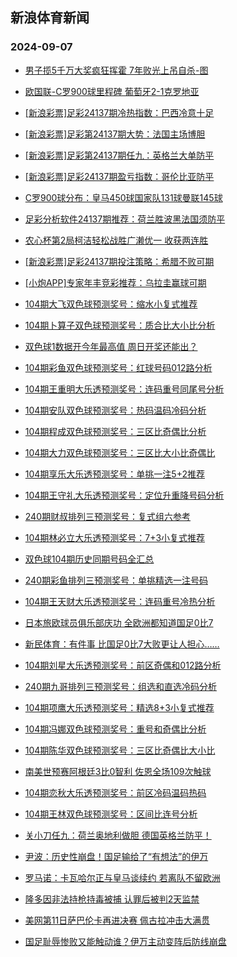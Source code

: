 ## 新浪体育新闻 
### 2024-09-07

+ [男子揽5千万大奖疯狂挥霍 7年败光上吊自杀-图](https://sports.sina.com.cn/l/2024-09-06/doc-incnemyu5074428.shtml)

+ [欧国联-C罗900球里程碑 葡萄牙2-1克罗地亚](https://sports.sina.com.cn/g/pl/2024-09-06/doc-incnemyu5078508.shtml)

+ [[新浪彩票]足彩24137期冷热指数：巴西冷意十足](https://sports.sina.com.cn/l/2024-09-06/doc-incnemyy1719617.shtml)

+ [[新浪彩票]足彩第24137期大势：法国主场博胆](https://sports.sina.com.cn/l/2024-09-06/doc-incnemyw4939249.shtml)

+ [[新浪彩票]足彩第24137期任九：英格兰大单防平](https://sports.sina.com.cn/l/2024-09-06/doc-incnemys8326408.shtml)

+ [[新浪彩票]足彩24137期盈亏指数：哥伦比亚防平](https://sports.sina.com.cn/l/2024-09-06/doc-incnemyy1718941.shtml)

+ [C罗900球分布：皇马450球国家队131球曼联145球](https://sports.sina.com.cn/g/pl/2024-09-06/doc-incnemyu5079449.shtml)

+ [足彩分析软件24137期推荐：荷兰胜波黑法国须防平](https://sports.sina.com.cn/l/2024-09-06/doc-incnemys8328214.shtml)

+ [农心杯第2局柯洁轻松战胜广濑优一 收获两连胜](https://sports.sina.com.cn/go/2024-09-06/doc-incnfawk8104679.shtml)

+ [[新浪彩票]足彩24137期投注策略：希腊不败可期](https://sports.sina.com.cn/l/2024-09-06/doc-incnemys8326680.shtml)

+ [[小炮APP]专家年丰竞彩推荐：乌拉圭赢球可期](https://sports.sina.com.cn/l/2024-09-06/doc-incnfieq1437670.shtml)

+ [104期大飞双色球预测奖号：缩水小复式推荐](https://sports.sina.com.cn/l/2024-09-06/doc-incnfaws1490629.shtml)

+ [104期卜算子双色球预测奖号：质合比大小比分析](https://sports.sina.com.cn/l/2024-09-06/doc-incnfaws1489357.shtml)

+ [双色球1数据开今年最高值 周日开奖还能出？](https://sports.sina.com.cn/l/2024-09-06/doc-incneshs5033130.shtml)

+ [104期彩鱼双色球预测奖号：红球号码012路分析](https://sports.sina.com.cn/l/2024-09-06/doc-incnfawq4712461.shtml)

+ [104期王重明大乐透预测奖号：连码重号同尾号分析](https://sports.sina.com.cn/l/2024-09-06/doc-incnewqs4835253.shtml)

+ [104期安队双色球预测奖号：热码温码冷码分析](https://sports.sina.com.cn/l/2024-09-06/doc-incnewqs4842760.shtml)

+ [104期程成双色球预测奖号：三区比奇偶比分析](https://sports.sina.com.cn/l/2024-09-06/doc-incnfawk8058904.shtml)

+ [104期大力双色球预测奖号：三区比大小比奇偶比](https://sports.sina.com.cn/l/2024-09-06/doc-incnfawk8059431.shtml)

+ [104期享乐大乐透预测奖号：单挑一注5+2推荐](https://sports.sina.com.cn/l/2024-09-06/doc-incnewqn8182891.shtml)

+ [104期王守礼大乐透预测奖号：定位升重降号码分析](https://sports.sina.com.cn/l/2024-09-06/doc-incnewqn8181682.shtml)

+ [240期财叔排列三预测奖号：复式组六参考](https://sports.sina.com.cn/l/2024-09-06/doc-incnfawk8103416.shtml)

+ [104期林必立大乐透预测奖号：7+3小复式推荐](https://sports.sina.com.cn/l/2024-09-06/doc-incneshs5032865.shtml)

+ [双色球104期历史同期号码全汇总](https://sports.sina.com.cn/l/2024-09-06/doc-incnfaws1491580.shtml)

+ [240期彩鱼排列三预测奖号：单挑精选一注号码](https://sports.sina.com.cn/l/2024-09-06/doc-incnfawn4860983.shtml)

+ [104期王天财大乐透预测奖号：连码重号冷热分析](https://sports.sina.com.cn/l/2024-09-06/doc-incnewqn8181938.shtml)

+ [日本旅欧球员俱乐部庆功 全欧洲都知道国足0比7](https://sports.sina.com.cn/global/others/2024-09-06/doc-incnfawq4751115.shtml)

+ [新民体育：有件事 比国足0比7大败更让人担心……](https://sports.sina.com.cn/china/2024-09-06/doc-incnfawn4855181.shtml)

+ [104期刘星大乐透预测奖号：前区奇偶和012路分析](https://sports.sina.com.cn/l/2024-09-06/doc-incneshw1700661.shtml)

+ [240期九哥排列三预测奖号：组选和直选冷码分析](https://sports.sina.com.cn/l/2024-09-06/doc-incnfawn4863348.shtml)

+ [104期项鹰大乐透预测奖号：精选8+3小复式推荐](https://sports.sina.com.cn/l/2024-09-06/doc-incnewqu1613658.shtml)

+ [104期冯娜双色球预测奖号：重号和奇偶比分析](https://sports.sina.com.cn/l/2024-09-06/doc-incnewqq4943135.shtml)

+ [104期陈华双色球预测奖号：三区比奇偶比大小比](https://sports.sina.com.cn/l/2024-09-06/doc-incnfaws1489867.shtml)

+ [南美世预赛阿根廷3比0智利 佐恩全场109次触球](https://sports.sina.com.cn/global/others/2024-09-06/doc-incnfawk8086614.shtml)

+ [104期恋秋大乐透预测奖号：前区冷码温码热码](https://sports.sina.com.cn/l/2024-09-06/doc-incneshu4920729.shtml)

+ [104期王林双色球预测奖号：区间比连号分析](https://sports.sina.com.cn/l/2024-09-06/doc-incnewqu1617824.shtml)

+ [关小刀任九：荷兰奥地利做胆 德国英格兰防平！](https://sports.sina.com.cn/l/2024-09-06/doc-incnfiek4788913.shtml)

+ [尹波：历史性崩盘！国足输给了“有想法”的伊万](https://sports.sina.com.cn/china/2024-09-06/doc-incnfawk8063352.shtml)

+ [罗马诺：卡瓦哈尔正与皇马谈续约 若离队不留欧洲](https://sports.sina.com.cn/g/laliga/2024-09-06/doc-incnfawn4848750.shtml)

+ [隆多因非法持枪持毒被捕 认罪后被判2天监禁](https://sports.sina.com.cn/basketball/nba/2024-09-06/doc-incnfxzy7822935.shtml)

+ [美网第11日萨巴伦卡再进决赛 佩古拉冲击大满贯](https://sports.sina.com.cn/tennis/wta/2024-09-06/doc-incneshw1687293.shtml)

+ [国足耻辱惨败又能触动谁？伊万主动变阵后防线崩盘](https://sports.sina.com.cn/china/2024-09-06/doc-incnfawq4717999.shtml)

